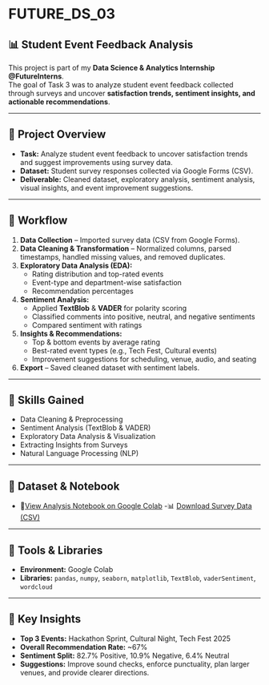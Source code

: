# FUTURE_DS_03
## 📊 Student Event Feedback Analysis 

This project is part of my **Data Science & Analytics Internship @FutureInterns**.  
The goal of Task 3 was to analyze student event feedback collected through surveys and uncover **satisfaction trends, sentiment insights, and actionable recommendations**.  

---

## 🔹 Project Overview  
- **Task:** Analyze student event feedback to uncover satisfaction trends and suggest improvements using survey data.  
- **Dataset:** Student survey responses collected via Google Forms (CSV).  
- **Deliverable:** Cleaned dataset, exploratory analysis, sentiment analysis, visual insights, and event improvement suggestions.  

---

## 🔹 Workflow  
1. **Data Collection** – Imported survey data (CSV from Google Forms).  
2. **Data Cleaning & Transformation** – Normalized columns, parsed timestamps, handled missing values, and removed duplicates.  
3. **Exploratory Data Analysis (EDA):**  
   - Rating distribution and top-rated events  
   - Event-type and department-wise satisfaction  
   - Recommendation percentages  
4. **Sentiment Analysis:**  
   - Applied **TextBlob** & **VADER** for polarity scoring  
   - Classified comments into positive, neutral, and negative sentiments  
   - Compared sentiment with ratings  
5. **Insights & Recommendations:**  
   - Top & bottom events by average rating  
   - Best-rated event types (e.g., Tech Fest, Cultural events)  
   - Improvement suggestions for scheduling, venue, audio, and seating  
6. **Export** – Saved cleaned dataset with sentiment labels.  

---

## 🔹 Skills Gained  
- Data Cleaning & Preprocessing  
- Sentiment Analysis (TextBlob & VADER)  
- Exploratory Data Analysis & Visualization  
- Extracting Insights from Surveys  
- Natural Language Processing (NLP)  

---

## 📂 Dataset & Notebook  
- 📑[View Analysis Notebook on Google Colab](https://github.com/rifaaa31/FUTURE_DS_03/blob/main/College_Event_Feedback_Analysis%20(1).ipynb)
-📊 [Download Survey Data (CSV)]()  
---    

## 🔹 Tools & Libraries  
- **Environment:** Google Colab  
- **Libraries:** `pandas`, `numpy`, `seaborn`, `matplotlib`, `TextBlob`, `vaderSentiment`, `wordcloud`  

---

## 🚀 Key Insights  
- **Top 3 Events:** Hackathon Sprint, Cultural Night, Tech Fest 2025  
- **Overall Recommendation Rate:** ~67%  
- **Sentiment Split:** 82.7% Positive, 10.9% Negative, 6.4% Neutral  
- **Suggestions:** Improve sound checks, enforce punctuality, plan larger venues, and provide clearer directions.  
